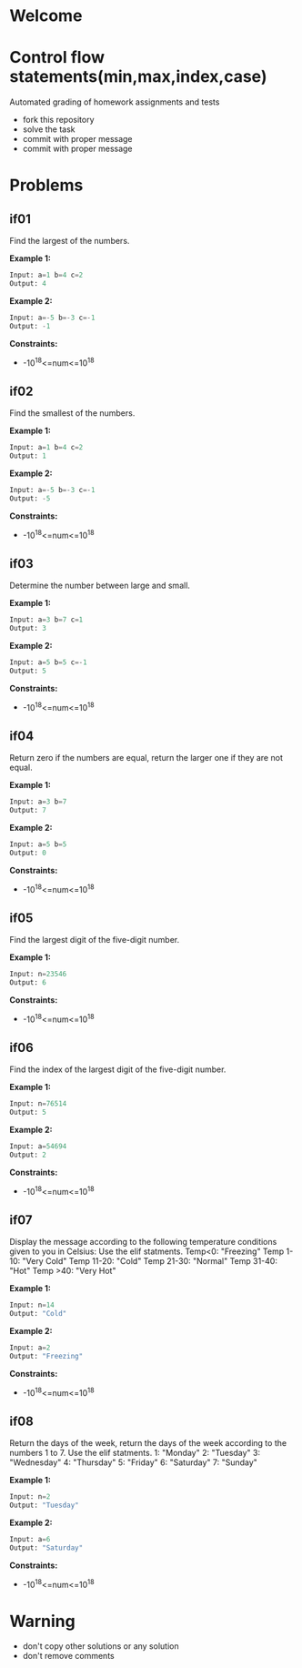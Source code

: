 # Welcome
# Control flow statements(min,max,index,case)

Automated grading of homework assignments and tests
- fork this repository
- solve the task
- commit with proper message
- commit with proper message

# Problems
## if01

  Find the largest of the numbers.

**Example 1:**

```Python
Input: a=1 b=4 c=2
Output: 4

```

**Example 2:**

```Python
Input: a=-5 b=-3 c=-1
Output: -1

```

**Constraints:**
- -10<sup>18</sup><=num<=10<sup>18</sup>

## if02

  Find the smallest of the numbers.

**Example 1:**

```Python
Input: a=1 b=4 c=2
Output: 1

```

**Example 2:**

```Python
Input: a=-5 b=-3 c=-1
Output: -5

```

**Constraints:**
- -10<sup>18</sup><=num<=10<sup>18</sup>

## if03

  Determine the number between large and small.

**Example 1:**

```Python
Input: a=3 b=7 c=1
Output: 3

```

**Example 2:**

```Python
Input: a=5 b=5 c=-1
Output: 5

```

**Constraints:**
- -10<sup>18</sup><=num<=10<sup>18</sup>

## if04

  Return zero if the numbers are equal, return the larger one if they are not equal.

**Example 1:**

```Python
Input: a=3 b=7
Output: 7

```

**Example 2:**

```Python
Input: a=5 b=5
Output: 0

```

**Constraints:**
- -10<sup>18</sup><=num<=10<sup>18</sup>

## if05

  Find the largest digit of the five-digit number.

**Example 1:**

```Python
Input: n=23546
Output: 6

```

**Constraints:**
- -10<sup>18</sup><=num<=10<sup>18</sup>

## if06

  Find the index of the largest digit of the five-digit number.

**Example 1:**

```Python
Input: n=76514
Output: 5

```

**Example 2:**

```Python
Input: a=54694
Output: 2

```

**Constraints:**
- -10<sup>18</sup><=num<=10<sup>18</sup>

## if07

  Display the message according to the following temperature conditions given to you in Celsius:
  Use the elif statments.
    Temp<0: "Freezing"
    Temp 1-10: "Very Cold"
    Temp 11-20: "Cold"
    Temp 21-30: "Normal"
    Temp 31-40: "Hot"
    Temp >40: "Very Hot"

**Example 1:**

```Python
Input: n=14
Output: "Cold"

```

**Example 2:**

```Python
Input: a=2
Output: "Freezing"

```

**Constraints:**
- -10<sup>18</sup><=num<=10<sup>18</sup>

## if08

  Return the days of the week, return the days of the week according to the numbers 1 to 7.
  Use the elif statments.
    1: "Monday"
    2: "Tuesday"
    3: "Wednesday"
    4: "Thursday"
    5: "Friday"
    6: "Saturday"
    7: "Sunday"

**Example 1:**

```Python
Input: n=2
Output: "Tuesday"

```

**Example 2:**

```Python
Input: a=6
Output: "Saturday"

```

**Constraints:**
- -10<sup>18</sup><=num<=10<sup>18</sup>

# Warning
- don't copy other solutions or any solution
- don't remove comments